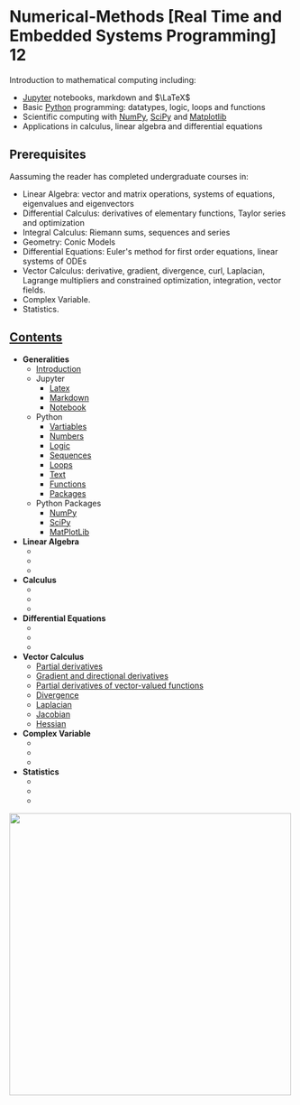 # Numerical-Methods [Real Time and Embedded Systems Programming] 12



<p> Introduction to mathematical computing including:</p>
<ul>
<li><a href="https://jupyter.org">Jupyter</a> notebooks, markdown and $\LaTeX$</li>
<li>Basic <a href="https://python.org">Python</a> programming: datatypes, logic, loops and functions</li>
<li>Scientific computing with <a href="http://www.numpy.org">NumPy</a>, <a href="https://scipy.org">SciPy</a> and <a href="https://matplotlib.org">Matplotlib</a></li>
<li>Applications in calculus, linear algebra and differential equations</li>
</ul>

<h2 id="prerequisites">Prerequisites</h2>
<p>Aassuming the reader has completed undergraduate courses in:</p>
<ul>

<li>Linear Algebra: vector and matrix operations, systems of equations, eigenvalues and eigenvectors</li>
<li>Differential Calculus: derivatives of elementary functions, Taylor series and optimization</li>
<li>Integral Calculus: Riemann sums, sequences and series</li>
<li>Geometry: Conic Models</li>
<li>Differential Equations: Euler's method for first order equations, linear systems of ODEs</li>
<li>Vector Calculus: derivative, gradient, divergence, curl, Laplacian, Lagrange multipliers and constrained optimization, integration, vector fields.  
<li>Complex Variable.</li>
<li>Statistics.</li>
</ul>



## [Contents](https://github.com/Xiuhcoatl-013/Numerical-Methods)
- __Generalities__
  - [Introduction](https://github.com/Xiuhcoatl-013/Numerical-Methods/blob/master/Introduction/Introduction.ipynb)
  - Jupyter
    - [Latex](https://github.com/Xiuhcoatl-013/Numerical-Methods/blob/master/jupyter/latex.ipynb)
    - [Markdown](https://github.com/Xiuhcoatl-013/Numerical-Methods/blob/master/jupyter/markdown.ipynb)
    - [Notebook](https://github.com/Xiuhcoatl-013/Numerical-Methods/blob/master/jupyter/notebook.ipynb)
  - Python
    - [Vartiables](https://github.com/Xiuhcoatl-013/Numerical-Methods/blob/master/python/vartiables.ipynb)
    - [Numbers](https://github.com/Xiuhcoatl-013/Numerical-Methods/blob/master/python/numbers.ipynb)
    - [Logic](https://github.com/Xiuhcoatl-013/Numerical-Methods/blob/master/python/logic.ipynb)
    - [Sequences](https://github.com/Xiuhcoatl-013/Numerical-Methods/blob/master/python/sequences.ipynb)
    - [Loops](https://github.com/Xiuhcoatl-013/Numerical-Methods/blob/master/python/loops.ipynb)
    - [Text](https://github.com/Xiuhcoatl-013/Numerical-Methods/blob/master/python/text.ipynb)
    - [Functions](https://github.com/Xiuhcoatl-013/Numerical-Methods/blob/master/python/functions.ipynb)
    - [Packages](https://github.com/Xiuhcoatl-013/Numerical-Methods/blob/master/python/packages.ipynb)
  - Python Packages
    - [NumPy](https://github.com/Xiuhcoatl-013/Numerical-Methods/blob/master/python_packages/numpy.ipynb)
    - [SciPy](https://github.com/Xiuhcoatl-013/Numerical-Methods/blob/master/python_packages/scipy.ipynb)
    - [MatPlotLib](https://github.com/Xiuhcoatl-013/Numerical-Methods/blob/master/python_packages/matplotlib.ipynb)
- __Linear Algebra__
  - [](https://github.com/Xiuhcoatl-013/Numerical-Methods)
  - [](https://github.com/Xiuhcoatl-013/Numerical-Methods)
  - [](https://github.com/Xiuhcoatl-013/Numerical-Methods)  
- __Calculus__
  - [](https://github.com/Xiuhcoatl-013/Numerical-Methods)
  - [](https://github.com/Xiuhcoatl-013/Numerical-Methods)
  - [](https://github.com/Xiuhcoatl-013/Numerical-Methods)
- __Differential Equations__
  - [](https://github.com/Xiuhcoatl-013/Numerical-Methods)
  - [](https://github.com/Xiuhcoatl-013/Numerical-Methods)
  - [](https://github.com/Xiuhcoatl-013/Numerical-Methods)
- __Vector Calculus__
  - [Partial derivatives](https://github.com/Xiuhcoatl-013/Numerical-Methods)
  - [Gradient and directional derivatives](https://github.com/Xiuhcoatl-013/Numerical-Methods)
  - [Partial derivatives of vector-valued functions](https://github.com/Xiuhcoatl-013/Numerical-Methods)
  - [Divergence](https://github.com/Xiuhcoatl-013/Numerical-Methods)
  - [Laplacian](https://github.com/Xiuhcoatl-013/Numerical-Methods)
  - [Jacobian](https://github.com/Xiuhcoatl-013/Numerical-Methods)
  - [Hessian](https://github.com/Xiuhcoatl-013/Numerical-Methods)
- __Complex Variable__
  - [](https://github.com/Xiuhcoatl-013/Numerical-Methods)
  - [](https://github.com/Xiuhcoatl-013/Numerical-Methods)
  - [](https://github.com/Xiuhcoatl-013/Numerical-Methods)
- __Statistics__
  - [](https://github.com/Xiuhcoatl-013/Numerical-Methods)
  - [](https://github.com/Xiuhcoatl-013/Numerical-Methods)
  - [](https://github.com/Xiuhcoatl-013/Numerical-Methods)
  
  
<img src="master/Introduction/images/tangle_cube.jpg" width="500px" height="auto"> 
